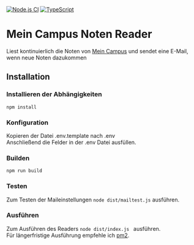 [![Node.js CI](https://github.com/neferin12/mein_campus_noten_reader/actions/workflows/node.js.yml/badge.svg?branch=master)](https://github.com/neferin12/mein_campus_noten_reader/actions/workflows/node.js.yml)
[![TypeScript](https://img.shields.io/badge/%3C%2F%3E-TypeScript-%230074c1.svg)](http://www.typescriptlang.org/)

# Mein Campus Noten Reader
Liest kontinuierlich die Noten von [Mein Campus](https://www.campus.uni-erlangen.de/) und sendet eine E-Mail, wenn neue Noten dazukommen

## Installation
### Installieren der Abhängigkeiten
```
npm install
```
### Konfiguration
Kopieren der Datei .env.template nach .env   
Anschließend die Felder in der .env Datei ausfüllen.

### Builden
```
npm run build
```
### Testen
Zum Testen der Maileinstellungen ``node dist/mailtest.js`` ausführen. 

### Ausführen
Zum Ausführen des Readers ``node dist/index.js `` ausführen.  
Für längerfristige Ausführung empfehle ich [pm2](https://pm2.io/).
